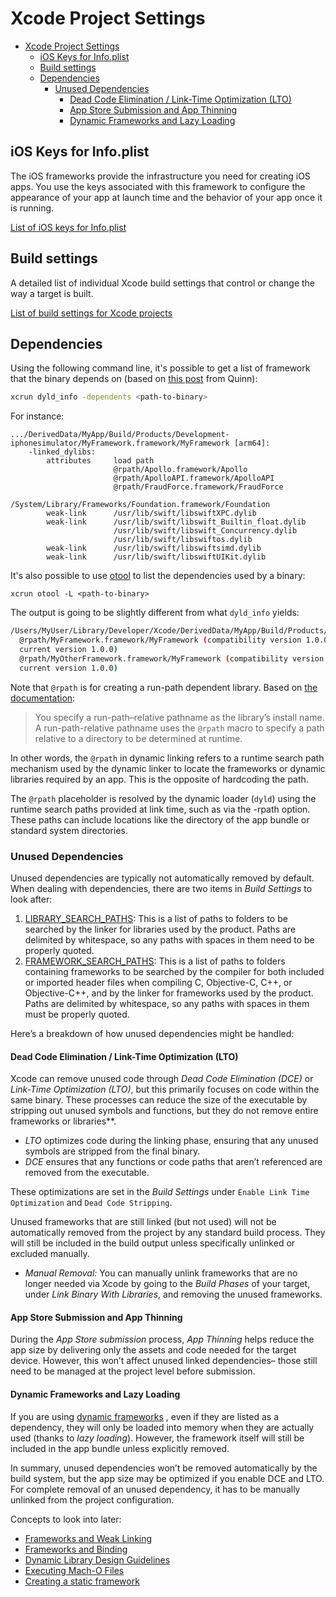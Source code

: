# Xcode Project Settings

- [Xcode Project Settings](#xcode-project-settings)
  - [iOS Keys for Info.plist](#ios-keys-for-infoplist)
  - [Build settings](#build-settings)
  - [Dependencies](#dependencies)
    - [Unused Dependencies](#unused-dependencies)
      - [Dead Code Elimination / Link-Time Optimization (LTO)](#dead-code-elimination--link-time-optimization-lto)
      - [App Store Submission and App Thinning](#app-store-submission-and-app-thinning)
      - [Dynamic Frameworks and Lazy Loading](#dynamic-frameworks-and-lazy-loading)

## iOS Keys for Info.plist

The iOS frameworks provide the infrastructure you need for creating iOS apps.
You use the keys associated with this framework to configure the appearance of
your app at launch time and the behavior of your app once it is running.

[List of iOS keys for Info.plist](https://developer.apple.com/library/archive/documentation/General/Reference/InfoPlistKeyReference/Articles/iPhoneOSKeys.html#//apple_ref/doc/uid/TP40009252-SW1)

## Build settings

A detailed list of individual Xcode build settings that control or change the
way a target is built.

[List of build settings for Xcode projects](https://developer.apple.com/documentation/xcode/build-settings-reference)

## Dependencies

Using the following command line, it's possible to get a list of framework that
the binary depends on (based on [this post](https://developer.apple.com/forums/thread/655588?answerId=712400022#712400022)
from Quinn):

```bash
xcrun dyld_info -dependents <path-to-binary>
```

For instance:

```text
.../DerivedData/MyApp/Build/Products/Development-iphonesimulator/MyFramework.framework/MyFramework [arm64]:
    -linked_dylibs:
        attributes     load path
                       @rpath/Apollo.framework/Apollo
                       @rpath/ApolloAPI.framework/ApolloAPI
                       @rpath/FraudForce.framework/FraudForce
                       /System/Library/Frameworks/Foundation.framework/Foundation
        weak-link      /usr/lib/swift/libswiftXPC.dylib
        weak-link      /usr/lib/swift/libswift_Builtin_float.dylib
                       /usr/lib/swift/libswift_Concurrency.dylib
                       /usr/lib/swift/libswiftos.dylib
        weak-link      /usr/lib/swift/libswiftsimd.dylib
        weak-link      /usr/lib/swift/libswiftUIKit.dylib
```

It's also possible to use [otool](https://llvm.org/docs/CommandGuide/llvm-otool.html)
to list the dependencies used by a binary:

```basd
xcrun otool -L <path-to-binary>
```

The output is going to be slightly different from what `dyld_info` yields:

```bash
/Users/MyUser/Library/Developer/Xcode/DerivedData/MyApp/Build/Products/Development-iphonesimulator/MyFramework.framework/MyFramework:
  @rpath/MyFramework.framework/MyFramework (compatibility version 1.0.0,
  current version 1.0.0)
  @rpath/MyOtherFramework.framework/MyFramework (compatibility version 1.0.0,
  current version 1.0.0)
```

Note that `@rpath` is for creating a run-path dependent library. Based on [the documentation](https://developer.apple.com/library/archive/documentation/DeveloperTools/Conceptual/DynamicLibraries/100-Articles/RunpathDependentLibraries.html):

> You specify a run-path–relative pathname as the library’s install name.
A run-path-relative pathname uses the `@rpath` macro to specify a path
relative to a directory to be determined at runtime.

In other words, the `@rpath` in dynamic linking refers to a runtime search path
mechanism used by the dynamic linker to locate the frameworks or dynamic
libraries required by an app. This is the opposite of hardcoding the path.

The `@rpath` placeholder is resolved by the dynamic loader (`dyld`) using the
runtime search paths provided at link time, such as via the -rpath option.
These paths can include locations like the directory of the app bundle or
standard system directories.

### Unused Dependencies

Unused dependencies are typically not automatically removed by default.
When dealing with dependencies, there are two items in *Build Settings* to look after:

1. [LIBRARY_SEARCH_PATHS](https://developer.apple.com/documentation/xcode/build-settings-reference#Library-Search-Paths):
This is a list of paths to folders to be searched by the linker for libraries
used by the product. Paths are delimited by whitespace, so any paths with spaces
in them need to be properly quoted.
2. [FRAMEWORK_SEARCH_PATHS](https://developer.apple.com/documentation/xcode/build-settings-reference#Framework-Search-Paths):
This is a list of paths to folders containing frameworks to be searched by
the compiler for both included or imported header files when compiling C,
Objective-C, C++, or Objective-C++, and by the linker for frameworks used
by the product. Paths are delimited by whitespace, so any paths with spaces
in them must be properly quoted.

Here’s a breakdown of how unused dependencies might be handled:

#### Dead Code Elimination / Link-Time Optimization (LTO)

Xcode can remove unused code through *Dead Code Elimination (DCE)* or
*Link-Time Optimization (LTO)*, but this primarily focuses on code within
the same binary. These processes can reduce the size of the executable by
stripping out unused symbols and functions, but they do not remove
entire frameworks or libraries**.

- *LTO* optimizes code during the linking phase, ensuring that any unused
symbols are stripped from the final binary.
- *DCE* ensures that any functions or code paths that aren’t referenced
are removed from the executable.

These optimizations are set in the *Build Settings* under
`Enable Link Time Optimization` and `Dead Code Stripping`.

Unused frameworks that are still linked (but not used) will not be automatically
removed from the project by any standard build process. They will still be
included in the build output unless specifically unlinked or excluded manually.

- *Manual Removal:* You can manually unlink frameworks that are no longer
needed via Xcode by going to the *Build Phases* of your target, under
*Link Binary With Libraries*, and removing the unused frameworks.

#### App Store Submission and App Thinning

During the *App Store submission* process, *App Thinning* helps reduce the app
size by delivering only the assets and code needed for the target device.
However, this won’t affect unused linked dependencies– those still need to be
managed at the project level before submission.

#### Dynamic Frameworks and Lazy Loading

If you are using [dynamic frameworks](https://developer.apple.com/library/archive/documentation/DeveloperTools/Conceptual/DynamicLibraries/100-Articles/OverviewOfDynamicLibraries.html)
, even if they are listed as a dependency, they will only be loaded into memory
when they are actually used (thanks to *lazy loading*). However, the framework
itself will still be included in the app bundle unless explicitly removed.

In summary, unused dependencies won’t be removed automatically by the build
system, but the app size may be optimized if you enable DCE and LTO. For
complete removal of an unused dependency, it has to be manually unlinked
from the project configuration.

Concepts to look into later:

- [Frameworks and Weak Linking](https://developer.apple.com/library/archive/documentation/MacOSX/Conceptual/BPFrameworks/Concepts/WeakLinking.html)
- [Frameworks and Binding](https://developer.apple.com/library/archive/documentation/MacOSX/Conceptual/BPFrameworks/Concepts/FrameworkBinding.html)
- [Dynamic Library Design Guidelines](https://developer.apple.com/library/archive/documentation/DeveloperTools/Conceptual/DynamicLibraries/100-Articles/DynamicLibraryDesignGuidelines.html)
- [Executing Mach-O Files](https://developer.apple.com/library/archive/documentation/DeveloperTools/Conceptual/MachOTopics/1-Articles/executing_files.html#//apple_ref/doc/uid/TP40001829)
- [Creating a static framework](https://developer.apple.com/documentation/xcode/creating-a-static-framework/)
